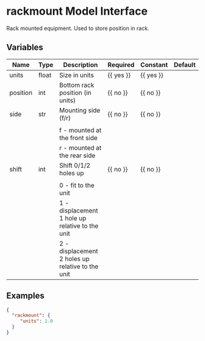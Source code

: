 # rackmount Model Interface

Rack mounted equipment.
Used to store position in rack.


## Variables

| Name     | Type  | Description                                      | Required  | Constant  | Default |
| -------- | ----- | ------------------------------------------------ | --------- | --------- | ------- |
| units    | float | Size in units                                    | {{ yes }} | {{ yes }} |         |
| position | int   | Bottom rack position (in units)                  | {{ no }}  | {{ no }}  |         |
| side     | str   | Mounting side (f/r)                              | {{ no }}  | {{ no }}  |         |
|          |       |                                                  |           |           |         |
|          |       | f - mounted at the front side                    |           |           |         |
|          |       | r - mounted at the rear side                     |           |           |         |
| shift    | int   | Shift 0/1/2 holes up                             | {{ no }}  | {{ no }}  |         |
|          |       |                                                  |           |           |         |
|          |       | 0 - fit to the unit                              |           |           |         |
|          |       | 1 - displacement 1 hole up relative to the unit  |           |           |         |
|          |       | 2 - displacement 2 holes up relative to the unit |           |           |         |

## Examples

```json
{
  "rackmount": {
     "units": 1.0
  }
}
```
